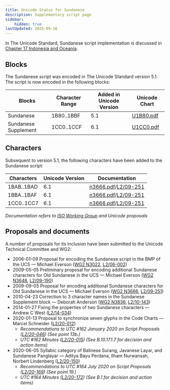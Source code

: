 ```yaml
---
title: Unicode Status for Sundanese
description: Supplementary script page
sidebar:
    hidden: true
lastUpdated: 2025-09-16
---
```


In The Unicode Standard, Sundanese script implementation is discussed in [Chapter 17 Indonesia and Oceania](http://www.unicode.org/versions/latest/ch17.pdf).

## Blocks

The Sundanese script was encoded in The Unicode Standard version 5.1. The script is now encoded in the following blocks:

| Blocks | Character Range | Added in Unicode Version | Unicode Chart |
| ------ | --------------- | ------------------------ | ------------- |
| Sundanese | 1B80..1BBF | 5.1 | [U1B80.pdf](http://www.unicode.org/charts/PDF/U1B80.pdf) |
| Sundanese Supplement | 1CC0..1CCF | 6.1 | [U1CC0.pdf](http://www.unicode.org/charts/PDF/U1CC0.pdf) |

## Characters

Subsequent to version 5.1, the following characters have been added to the Sundanese script:

| Characters | Unicode Version | Documentation |
| ---------- | --------------- | ------------- |
| 1BAB..1BAD | 6.1 | [n3666.pdf](https://www.unicode.org/wg2/docs/n3666.pdf)/[L2/09-251](http://www.unicode.org/cgi-bin/GetMatchingDocs.pl?L2/09-251) |
| 1BBA..1BAF | 6.1 | [n3666.pdf](https://www.unicode.org/wg2/docs/n3666.pdf)/[L2/09-251](http://www.unicode.org/cgi-bin/GetMatchingDocs.pl?L2/09-251) |
| 1CC0..1CC7 | 6.1 | [n3666.pdf](https://www.unicode.org/wg2/docs/n3666.pdf)/[L2/09-251](http://www.unicode.org/cgi-bin/GetMatchingDocs.pl?L2/09-251) |

_Documentation refers to [ISO Working Group](https://www.unicode.org/wg2/) and Unicode proposals_

## Proposals and documents

A number of proposals for its inclusion have been submitted to the Unicode Technical Committee and WG2:
- 2006-01-09 Proposal for encoding the Sundanese script in the BMP of the UCS — Michael Everson ([WG2 N3022](https://www.unicode.org/wg2/docs/n3022.pdf), [L2/06-002](http://www.unicode.org/cgi-bin/GetMatchingDocs.pl?L2/06-002))
- 2009-05-05 Preliminary proposal for encoding additional Sundanese characters for Old Sundanese in the UCS — Michael Everson ([WG2 N3648](https://www.unicode.org/wg2/docs/n3648.pdf), [L2/09-190](http://www.unicode.org/cgi-bin/GetMatchingDocs.pl?L2/09-190))
- 2009-09-05 Proposal for encoding additional Sundanese characters for Old Sundanese in the UCS — Michael Everson ([WG2 N3666](https://www.unicode.org/wg2/docs/n3666.pdf), [L2/09-251](http://www.unicode.org/cgi-bin/GetMatchingDocs.pl?L2/09-251))
- 2010-04-23 Correction to 3 character names in the Sundanese Supplement block — Deborah Anderson ([WG2 N3836](https://www.unicode.org/wg2/docs/n3836.pdf), [L2/10-143](http://www.unicode.org/cgi-bin/GetMatchingDocs.pl?L2/10-143))
- 2014-01-27 Fixing the properties of two Sundanese characters  — Andrew C West ([L2/14-034](http://www.unicode.org/cgi-bin/GetMatchingDocs.pl?L2/14-034))
- 2020-01-13 Proposal to synchronize seven glyphs in the Code Charts — Marcel Schneider ([L2/20-012](http://www.unicode.org/cgi-bin/GetMatchingDocs.pl?L2/20-012))
  - _Recommendations to UTC #162 January 2020 on Script Proposals ([L2/20-046](http://www.unicode.org/L2/L2020/20046-script-adhoc-rept.pdf)) (See point 13b.)_
  - _UTC #162 Minutes ([L2/20-015](http://www.unicode.org/L2/L2020/20015.htm)) (See B.10.17.1.7 for decision and action items)_
- 2020-06-05 Syllabic category of Balinese Surang, Javanese Layar, and Sundanese Panglayar — Aditya Bayu Perdana, Ilham Nurwansah, Norbert Lindenberg     ([L2/20-150](http://www.unicode.org/cgi-bin/GetMatchingDocs.pl?L2/20-150))
  - _Recommendations to UTC #164 July 2020 on Script Proposals ([L2/20-169](https://www.unicode.org/L2/L2020/20169-script-adhoc-rept.pdf)) (See point 19.)_
  - _UTC #164 Minutes ([L2/20-172](https://www.unicode.org/L2/L2020/20172.htm)) (See B.1 for decision and action items)_
